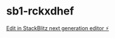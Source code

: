 # sb1-rckxdhef

[Edit in StackBlitz next generation editor ⚡️](https://stackblitz.com/~/github.com/fardinbaf/sb1-rckxdhef)